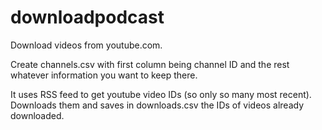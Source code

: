 # downloadpodcast

Download videos from youtube.com.

Create channels.csv with first column being channel ID and the rest whatever information you want to keep there.

It uses RSS feed to get youtube video IDs (so only so many most recent).
Downloads them and saves in downloads.csv the IDs of videos already downloaded.
